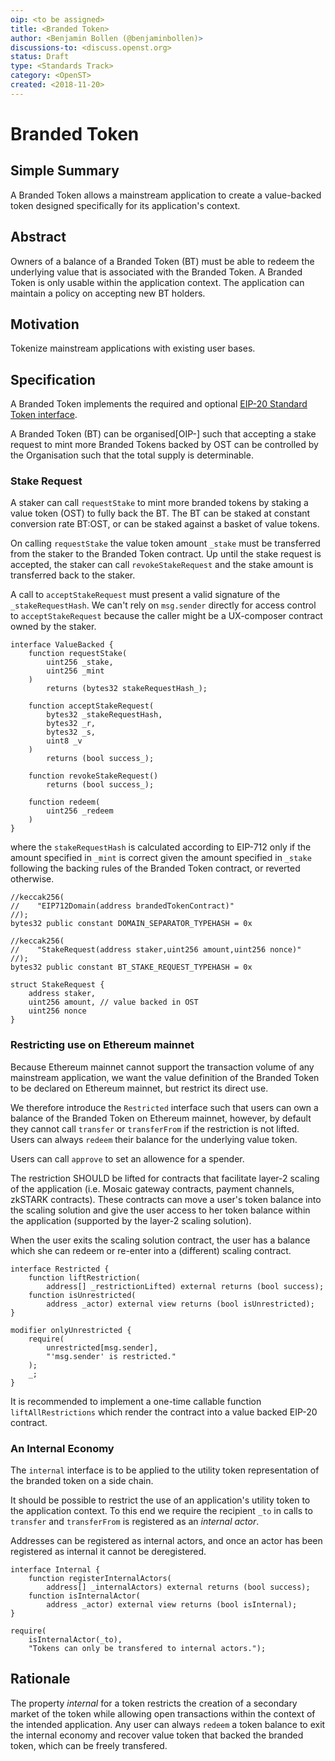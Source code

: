 ```yaml
---
oip: <to be assigned>
title: <Branded Token>
author: <Benjamin Bollen (@benjaminbollen)>
discussions-to: <discuss.openst.org>
status: Draft
type: <Standards Track>
category: <OpenST>
created: <2018-11-20>
---
```


# Branded Token

## Simple Summary
<!--"If you can't explain it simply, you don't understand it well enough." Provide a simplified and layman-accessible explanation of the OIP.-->
A Branded Token allows a mainstream application to create a value-backed token
designed specifically for its application's context.

## Abstract
<!--A short (~200 word) description of the technical issue being addressed.-->
Owners of a balance of a Branded Token (BT) must be able to redeem the underlying
value that is associated with the Branded Token. A Branded Token is only usable
within the application context. The application can maintain a policy on
accepting new BT holders.

## Motivation
<!--The motivation is critical for OIPs that want to change the OpenST protocol. It should clearly explain why the existing protocol specification is inadequate to address the problem that the OIP solves. OIP submissions without sufficient motivation may be rejected outright.-->
Tokenize mainstream applications with existing user bases.

## Specification
<!--The technical specification should describe the syntax and semantics of any new feature.-->

A Branded Token implements the required and optional
[EIP-20 Standard Token interface](https://github.com/ethereum/EIPs/blob/master/EIPS/eip-20.md).

A Branded Token (BT) can be organised[OIP-<Organized>] such that accepting a stake
request to mint more Branded Tokens backed by OST can be controlled
by the Organisation such that the total supply is determinable.

### Stake Request

A staker can call `requestStake` to mint more branded tokens by staking
a value token (OST) to fully back the BT.  The BT can be staked at constant
conversion rate BT:OST, or can be staked against a basket of value tokens.

On calling `requestStake` the value token amount `_stake` must be transferred
from the staker to the Branded Token contract.  Up until the stake request is
accepted, the staker can call `revokeStakeRequest` and the stake amount is
transferred back to the staker.

A call to `acceptStakeRequest` must present a valid signature of the `_stakeRequestHash`.
We can't rely on `msg.sender` directly for access control to 
`acceptStakeRequest` because the caller might be a UX-composer contract
owned by the staker.

```solidity
interface ValueBacked {
    function requestStake(
        uint256 _stake,
        uint256 _mint
    )
        returns (bytes32 stakeRequestHash_);

    function acceptStakeRequest(
        bytes32 _stakeRequestHash,
        bytes32 _r,
        bytes32 _s,
        uint8 _v
    )
        returns (bool success_);

    function revokeStakeRequest()
        returns (bool success_);

    function redeem(
        uint256 _redeem
    )
}
```
where the `stakeRequestHash` is calculated according to EIP-712
only if the amount specified in `_mint` is correct given the amount specified
in `_stake` following the backing rules of the Branded Token contract,
or reverted otherwise.

```solidity
//keccak256(
//    "EIP712Domain(address brandedTokenContract)"
//);
bytes32 public constant DOMAIN_SEPARATOR_TYPEHASH = 0x

//keccak256(
//    "StakeRequest(address staker,uint256 amount,uint256 nonce)"
//);
bytes32 public constant BT_STAKE_REQUEST_TYPEHASH = 0x

struct StakeRequest {
    address staker,
    uint256 amount, // value backed in OST
    uint256 nonce
}
```

### Restricting use on Ethereum mainnet

Because Ethereum mainnet cannot support the transaction volume of any
mainstream application, we want the value definition of the Branded Token
to be declared on Ethereum mainnet, but restrict its direct use.

We therefore introduce the `Restricted` interface such that users can own
a balance of the Branded Token on Ethereum mainnet, however, by default they
cannot call `transfer` or `transferFrom` if the restriction is not lifted. 
Users can always `redeem` their balance for the underlying value token.

Users can call `approve` to set an allowence for a spender.

The restriction SHOULD be lifted for contracts that facilitate layer-2 scaling
of the application (i.e. Mosaic gateway contracts, payment channels,
zkSTARK contracts).  These contracts can move a user's token balance into
the scaling solution and give the user access to her token balance within
the application (supported by the layer-2 scaling solution).

When the user exits the scaling solution contract, the user has a balance
which she can redeem or re-enter into a (different) scaling contract.

```solidity
interface Restricted {
    function liftRestriction(
        address[] _restrictionLifted) external returns (bool success);
    function isUnrestricted(
        address _actor) external view returns (bool isUnrestricted);
}
```

```solidity
modifier onlyUnrestricted {
    require(
        unrestricted[msg.sender],
        "'msg.sender' is restricted."
    );
    _;
}
```

It is recommended to implement a one-time callable function
`liftAllRestrictions` which render the contract into a value backed EIP-20
contract.

### An Internal Economy
The `internal` interface is to be applied to the utility token representation
of the branded token on a side chain.

It should be possible to restrict the use of an application's utility token
to the application context.  To this end we require the recipient `_to`
in calls to `transfer` and `transferFrom` is registered as an _internal actor_.

Addresses can be registered as internal actors, and once an actor has been
registered as internal it cannot be deregistered.

```solidity
interface Internal {
    function registerInternalActors(
        address[] _internalActors) external returns (bool success);
    function isInternalActor(
        address _actor) external view returns (bool isInternal);
}
```

```solidity
require(
    isInternalActor(_to),
    "Tokens can only be transfered to internal actors.");
```

## Rationale
<!--The rationale fleshes out the specification by describing what motivated the design and why particular design decisions were made. It should describe alternate designs that were considered and related work, e.g. how the feature is supported in other languages. The rationale may also provide evidence of consensus within the community, and should discuss important objections or concerns raised during discussion.-->

The property _internal_ for a token restricts the creation of a secondary market
of the token while allowing open transactions within the context of the
intended application.  Any user can always `redeem` a token balance to exit
the internal economy and recover value token that backed the branded token,
which can be freely transfered.
